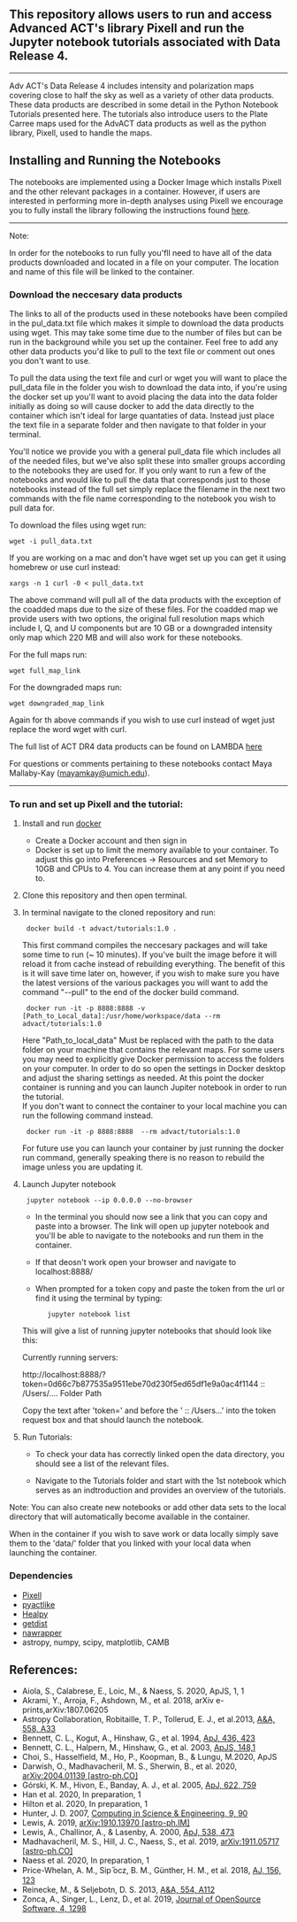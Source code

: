 ## This repository allows users to run and access Advanced ACT's library Pixell and run the Jupyter notebook tutorials associated with Data Release 4.
---
Adv ACT's Data Release 4 includes intensity and polarization maps covering close to half the sky as well as a variety of other data products.  These data products are described in some detail in the Python Notebook Tutorials presented here.  The tutorials also introduce users to the Plate Carree maps used for the AdvACT data products as well as the python library, Pixell, used to handle the maps.  


## Installing and Running the Notebooks

The notebooks are implemented using a Docker Image which installs Pixell and the other relevant packages in a container.  However, if users are interested in performing more in-depth analyses using Pixell we encourage you to fully install the library following the instructions found [here](https://github.com/simonsobs/pixell). 

---
Note: 

In order for the notebooks to run fully you'fll need to have all of the data products downloaded and located in a file on your computer. 
The location and name of this file will be linked to the container.  

### Download the neccesary data products
The links to all of the products used in these notebooks have been compiled in the pul_data.txt file which makes it simple to download the data products using wget. This may take some time due to the number of files but can be run in the background while you set up the container.  Feel free to add any other data products you'd like to pull to the text file or comment out ones you don't want to use.


To pull the data using the text file and curl or wget you will want to place the pull_data file in the folder you wish to download the data into, if you're using the docker set up you'll want to avoid placing the data into the data folder initially as doing so will cause docker to add the data directly to the container which isn't ideal for large quantaties of data.  Instead just place the text file in a separate folder and then navigate to that folder in your terminal.  

You'll notice we provide you with a general pull_data file which includes all of the needed files, but we've also split these into smaller groups according to the notebooks they are used for.  If you only want to run a few of the notebooks and would like to pull the data that corresponds just to those notebooks instead of the full set simply replace the filename in the next two commands with the file name corresponding to the notebook you wish to pull data for.

To download the files using wget run: 

	wget -i pull_data.txt
	
If you are working on a mac and don't have wget set up you can get it using homebrew or use curl instead:
	
	xargs -n 1 curl -0 < pull_data.txt
	
The above command will pull all of the data products with the exception of the coadded maps due to the size of these files.  For the coadded map we provide users with two options, the original full resolution maps which include I, Q, and U components but are 10 GB or a downgraded intensity only map which 220 MB and will also work for these notebooks.

For the full maps run:

	wget full_map_link
	
For the downgraded maps run:

	wget downgraded_map_link

Again for th above commands if you wish to use curl instead of wget just replace the word wget with curl.

The full list of ACT DR4 data products can be found on LAMBDA [here](https://lambda.gsfc.nasa.gov/product/act/)

For questions or comments pertaining to these notebooks contact Maya Mallaby-Kay (mayamkay@umich.edu).

--------------

### To run and set up Pixell and the tutorial:

1) Install and run [docker](https://www.docker.com/)
   - Create a Docker account and then sign in
   - Docker is set up to limit the memory available to your container.  To adjust this go into Preferences -> Resources and set Memory to 10GB and CPUs to 4.  You can increase them at any point if you need to.

2) Clone this repository and then open terminal.

3) In terminal navigate to the cloned repository and run:
	
		docker build -t advact/tutorials:1.0 .
   
    This first command compiles the neccesary packages and will take some time to run (~ 10 minutes).  If you've built the image before it will reload it from cache instead of rebuilding everything.  The benefit of this is it will save time later on, however, if you wish to make sure you have the latest versions of the various packages you will want to add the command "--pull" to the end of the docker build command.
    
		docker run -it -p 8888:8888 -v [Path_to_Local_data]:/usr/home/workspace/data --rm advact/tutorials:1.0
	
    Here "Path_to_local_data" Must be replaced with the path to the data folder on your machine that contains the relevant maps.  For some users you may need to explicitly give Docker permission to access the folders on your computer.  In order to do so open the settings in Docker desktop and adjust the sharing settings as needed.
    At this point the docker container is running and you can launch Jupiter notebook in order to run the tutorial.  
    If you don't want to connect the container to your local machine you can run the following command instead.
    
    	docker run -it -p 8888:8888  --rm advact/tutorials:1.0
	For future use you can launch your container by just running the docker run command, generally speaking there is no reason to rebuild the image unless you are updating it.  
    
4) Launch Jupyter notebook
   
   		jupyter notebook --ip 0.0.0.0 --no-browser
   
   - In the terminal you should now see a link that you can copy and paste into a browser.  The link will open up jupyter notebook and you'll be able to navigate to the notebooks and run them in the container.
   
   - If that deosn't work open your browser and navigate to 
   	localhost:8888/
   - When prompted for a token copy and paste the token from the url or find it using the terminal by typing:
   
   			jupyter notebook list
		
  	This will give a list of running jupyter notebooks that should look like this:
   		
	Currently running servers:
		
	http://localhost:8888/?token=0d66c7b877535a9511ebe70d230f5ed65df1e9a0ac4f1144 :: /Users/.... Folder Path
	
	Copy the text after 'token=' and before the ' :: /Users...' into the token request box and that should launch the notebook.
	
5) Run Tutorials:
   - To check your data has correctly linked open the data directory, you should see a list of the relevant files.
   
   - Navigate to the Tutorials folder and start with the 1st notebook which serves as an indtroduction and provides an overview of the tutorials.
   

   
Note: You can also create new notebooks or add other data sets to the local directory that will automatically become available in the container.

When in the container if you wish to save work or data locally simply save them to the 'data/' folder that you linked with your local data when launching the container.





### Dependencies 
- [Pixell](https://github.com/simonsobs/pixell/)
- [pyactlike](https://github.com/ACTCollaboration/pyactlike)
- [Healpy](https://github.com/healpy/healpy)
- [getdist](https://github.com/cmbant/getdist)
- [nawrapper](https://github.com/xzackli/nawrapper)
- astropy, numpy, scipy, matplotlib, CAMB 


## References:

* Aiola, S., Calabrese, E., Loic, M., & Naess, S. 2020, ApJS, 1, 1
* Akrami, Y., Arroja, F., Ashdown, M., et al. 2018, arXiv e-prints,arXiv:1807.06205
* Astropy Collaboration, Robitaille, T. P., Tollerud, E. J., et al.2013, [A&A, 558, A33](http://dx.doi.org/10.1051/0004-6361/201322068)
* Bennett, C. L., Kogut, A., Hinshaw, G., et al. 1994, [ApJ, 436, 423](http://dx.doi.org/10.1086/174918)
* Bennett, C. L., Halpern, M., Hinshaw, G., et al. 2003, [ApJS, 148,1](http://dx.doi.org/10.1086/377253)
* Choi, S., Hasselfield, M., Ho, P., Koopman, B., & Lungu, M.2020, ApJS
* Darwish, O., Madhavacheril, M. S., Sherwin, B., et al. 2020, [arXiv:2004.01139 [astro-ph.CO]](http://arxiv.org/abs/2004.01139)
* Górski, K. M., Hivon, E., Banday, A. J., et al. 2005, [ApJ, 622, 759](http://dx.doi.org/10.1086/427976)
* Han et al. 2020, In preparation, 1
* Hilton et al. 2020, In preparation, 1
* Hunter, J. D. 2007, [Computing in Science & Engineering, 9, 90](http://dx.doi.org/10.1109/MCSE.2007.55)
* Lewis, A. 2019, [arXiv:1910.13970 [astro-ph.IM]](http://arxiv.org/abs/1910.13970)
* Lewis, A., Challinor, A., & Lasenby, A. 2000, [ApJ, 538, 473](http://dx.doi.org/10.1086/309179)
* Madhavacheril, M. S., Hill, J. C., Naess, S., et al. 2019, [arXiv:1911.05717 [astro-ph.CO]](http://arxiv.org/abs/1911.05717)
* Naess et al. 2020, In preparation, 1
* Price-Whelan, A. M., Sip ̋ocz, B. M., Günther, H. M., et al. 2018, [AJ, 156, 123](http://dx.doi.org/10.3847/1538-3881/aabc4f)
* Reinecke, M., & Seljebotn, D. S. 2013, [A&A, 554, A112](http://dx.doi.org/10.1051/0004-6361/201321494)
* Zonca, A., Singer, L., Lenz, D., et al. 2019, [Journal of OpenSource Software, 4, 1298](http://dx.doi.org/10.21105/joss.01298)



